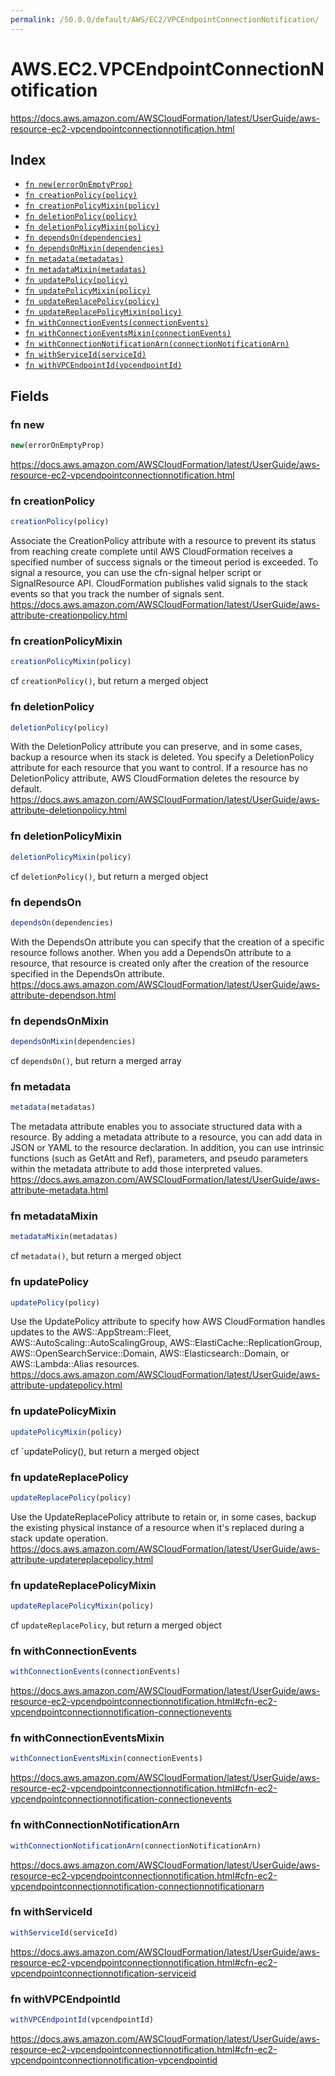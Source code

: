 ```yaml
---
permalink: /50.0.0/default/AWS/EC2/VPCEndpointConnectionNotification/
---
```


# AWS.EC2.VPCEndpointConnectionNotification

https://docs.aws.amazon.com/AWSCloudFormation/latest/UserGuide/aws-resource-ec2-vpcendpointconnectionnotification.html

## Index

* [`fn new(errorOnEmptyProp)`](#fn-new)
* [`fn creationPolicy(policy)`](#fn-creationpolicy)
* [`fn creationPolicyMixin(policy)`](#fn-creationpolicymixin)
* [`fn deletionPolicy(policy)`](#fn-deletionpolicy)
* [`fn deletionPolicyMixin(policy)`](#fn-deletionpolicymixin)
* [`fn dependsOn(dependencies)`](#fn-dependson)
* [`fn dependsOnMixin(dependencies)`](#fn-dependsonmixin)
* [`fn metadata(metadatas)`](#fn-metadata)
* [`fn metadataMixin(metadatas)`](#fn-metadatamixin)
* [`fn updatePolicy(policy)`](#fn-updatepolicy)
* [`fn updatePolicyMixin(policy)`](#fn-updatepolicymixin)
* [`fn updateReplacePolicy(policy)`](#fn-updatereplacepolicy)
* [`fn updateReplacePolicyMixin(policy)`](#fn-updatereplacepolicymixin)
* [`fn withConnectionEvents(connectionEvents)`](#fn-withconnectionevents)
* [`fn withConnectionEventsMixin(connectionEvents)`](#fn-withconnectioneventsmixin)
* [`fn withConnectionNotificationArn(connectionNotificationArn)`](#fn-withconnectionnotificationarn)
* [`fn withServiceId(serviceId)`](#fn-withserviceid)
* [`fn withVPCEndpointId(vpcendpointId)`](#fn-withvpcendpointid)

## Fields

### fn new

```ts
new(errorOnEmptyProp)
```

https://docs.aws.amazon.com/AWSCloudFormation/latest/UserGuide/aws-resource-ec2-vpcendpointconnectionnotification.html

### fn creationPolicy

```ts
creationPolicy(policy)
```

Associate the CreationPolicy attribute with a resource to prevent its status from reaching create complete until AWS CloudFormation receives a specified number of success signals or the timeout period is exceeded. To signal a resource, you can use the cfn-signal helper script or SignalResource API. CloudFormation publishes valid signals to the stack events so that you track the number of signals sent. 
https://docs.aws.amazon.com/AWSCloudFormation/latest/UserGuide/aws-attribute-creationpolicy.html

### fn creationPolicyMixin

```ts
creationPolicyMixin(policy)
```

cf `creationPolicy()`, but return a merged object

### fn deletionPolicy

```ts
deletionPolicy(policy)
```

With the DeletionPolicy attribute you can preserve, and in some cases, backup a resource when its stack is deleted. You specify a DeletionPolicy attribute for each resource that you want to control. If a resource has no DeletionPolicy attribute, AWS CloudFormation deletes the resource by default. 
https://docs.aws.amazon.com/AWSCloudFormation/latest/UserGuide/aws-attribute-deletionpolicy.html

### fn deletionPolicyMixin

```ts
deletionPolicyMixin(policy)
```

cf `deletionPolicy()`, but return a merged object

### fn dependsOn

```ts
dependsOn(dependencies)
```

With the DependsOn attribute you can specify that the creation of a specific resource follows another. When you add a DependsOn attribute to a resource, that resource is created only after the creation of the resource specified in the DependsOn attribute. 
https://docs.aws.amazon.com/AWSCloudFormation/latest/UserGuide/aws-attribute-dependson.html

### fn dependsOnMixin

```ts
dependsOnMixin(dependencies)
```

cf `dependsOn()`, but return a merged array

### fn metadata

```ts
metadata(metadatas)
```

The metadata attribute enables you to associate structured data with a resource. By adding a metadata attribute to a resource, you can add data in JSON or YAML to the resource declaration. In addition, you can use intrinsic functions (such as GetAtt and Ref), parameters, and pseudo parameters within the metadata attribute to add those interpreted values. 
https://docs.aws.amazon.com/AWSCloudFormation/latest/UserGuide/aws-attribute-metadata.html

### fn metadataMixin

```ts
metadataMixin(metadatas)
```

cf `metadata()`, but return a merged object

### fn updatePolicy

```ts
updatePolicy(policy)
```

Use the UpdatePolicy attribute to specify how AWS CloudFormation handles updates to the AWS::AppStream::Fleet, AWS::AutoScaling::AutoScalingGroup, AWS::ElastiCache::ReplicationGroup, AWS::OpenSearchService::Domain, AWS::Elasticsearch::Domain, or AWS::Lambda::Alias resources. 
https://docs.aws.amazon.com/AWSCloudFormation/latest/UserGuide/aws-attribute-updatepolicy.html

### fn updatePolicyMixin

```ts
updatePolicyMixin(policy)
```

cf `updatePolicy(), but return a merged object

### fn updateReplacePolicy

```ts
updateReplacePolicy(policy)
```

Use the UpdateReplacePolicy attribute to retain or, in some cases, backup the existing physical instance of a resource when it's replaced during a stack update operation. 
https://docs.aws.amazon.com/AWSCloudFormation/latest/UserGuide/aws-attribute-updatereplacepolicy.html

### fn updateReplacePolicyMixin

```ts
updateReplacePolicyMixin(policy)
```

cf `updateReplacePolicy`, but return a merged object

### fn withConnectionEvents

```ts
withConnectionEvents(connectionEvents)
```

https://docs.aws.amazon.com/AWSCloudFormation/latest/UserGuide/aws-resource-ec2-vpcendpointconnectionnotification.html#cfn-ec2-vpcendpointconnectionnotification-connectionevents

### fn withConnectionEventsMixin

```ts
withConnectionEventsMixin(connectionEvents)
```

https://docs.aws.amazon.com/AWSCloudFormation/latest/UserGuide/aws-resource-ec2-vpcendpointconnectionnotification.html#cfn-ec2-vpcendpointconnectionnotification-connectionevents

### fn withConnectionNotificationArn

```ts
withConnectionNotificationArn(connectionNotificationArn)
```

https://docs.aws.amazon.com/AWSCloudFormation/latest/UserGuide/aws-resource-ec2-vpcendpointconnectionnotification.html#cfn-ec2-vpcendpointconnectionnotification-connectionnotificationarn

### fn withServiceId

```ts
withServiceId(serviceId)
```

https://docs.aws.amazon.com/AWSCloudFormation/latest/UserGuide/aws-resource-ec2-vpcendpointconnectionnotification.html#cfn-ec2-vpcendpointconnectionnotification-serviceid

### fn withVPCEndpointId

```ts
withVPCEndpointId(vpcendpointId)
```

https://docs.aws.amazon.com/AWSCloudFormation/latest/UserGuide/aws-resource-ec2-vpcendpointconnectionnotification.html#cfn-ec2-vpcendpointconnectionnotification-vpcendpointid